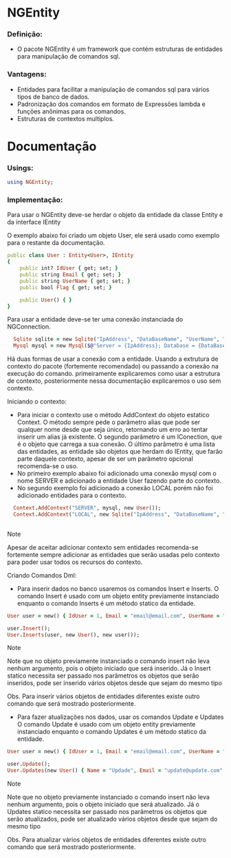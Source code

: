 # NGEntity

### Definição: 
- O pacote NGEntity é um framework que contém estruturas de entidades para manipulação de comandos sql.

### Vantagens: 
- Entidades para facilitar a manipulação de comandos sql para vários tipos de banco de dados.
- Padronização dos comandos em formato de Expressões lambda e funções anônimas para os comandos.
- Estruturas de contextos multiplos.

# Documentação

### Usings:

```ruby
using NGEntity;
```

### Implementação:

Para usar o NGEntity deve-se herdar o objeto da entidade da classe Entity<Tsource> e da interface IEntity

O exemplo abaixo foi criado um objeto User, ele será usado como exemplo para o restante da documentação.
```ruby
public class User : Entity<User>, IEntity
{
	public int? IdUser { get; set; }
	public string Email { get; set; }
	public string UserName { get; set; }
	public bool Flag { get; set; }

	public User() { }
}
```

Para usar a entidade deve-se ter uma conexão instanciada do NGConnection.
```ruby
  Sqlite sqlite = new Sqlite("IpAddress", "DataBaseName", "UserName", "Password");
  Mysql mysql = new Mysql($@"Server = {IpAddress}; Database = {DataBaseName}; Uid = {UserName}; Pwd = {Password}; Connection Timeout = {TimeOut};");
```
Há duas formas de usar a conexão com a entidade. Usando a extrutura de contexto do pacote (fortemente recomendado) ou passando a conexão na execução do comando.
primeiramente explicaremos como usar a estrutura de contexto, posteriormente nessa documentação explicaremos o uso sem contexto.

Iniciando o contexto:
 - Para iniciar o contexto use o método AddContext do objeto estatico Context.
   O método sempre pede o parâmetro alias que pode ser qualquer nome desde que seja único, retornando um erro ao tentar inserir um alias já existente.
   O segundo parâmetro é um IConection, que é o objeto que carrega a sua conexão.
   O último parâmetro é uma lista das entidades, as entidade são objetos que herdam do IEntity, que farão parte daquele contexto, apesar de ser um parâmetro opcional recomenda-se o uso.
 - No primeiro exemplo abaixo foi adicionado uma conexão mysql com o nome SERVER e adicionado a entidade User fazendo parte do contexto.
 - No segundo exemplo foi adicionado a conexão LOCAL porém não foi adicionado entidades para o contexto.
```ruby
  Context.AddContext("SERVER", mysql, new User());
  Context.AddContext("LOCAL", new Sqlite("IpAddress", "DataBaseName", "UserName", "Password"));
  
```
> [!NOTE]
> Apesar de aceitar adicionar contexto sem entidades recomenda-se fortemente sempre adicionar as entidades que serão usadas pelo contexto para poder usar todos os recursos do contexto.
>

Criando Comandos Dml:
 - Para inserir dados no banco usaremos os comandos Insert e Inserts.
   O comando Insert é usado com um objeto entity previamente instanciado enquanto o comando Inserts é um método statico da entidade.
```ruby
User user = new() { IdUser = 1, Email = "email@email.com", UserName = "teste", Flag = false };

user.Insert();
User.Inserts(user, new User(), new user());
```
> [!NOTE]
> Note que no objeto previamente instanciado o comando insert não leva nenhum argumento, pois o objeto iniciado que será inserido.
> Já o Insert statico necessita ser passado nos parâmetros os objetos que serão inseridos, pode ser inserido vários objetos desde que sejam do mesmo tipo
>
> Obs. Para inserir vários objetos de entidades diferentes existe outro comando que será mostrado posteriormente.

 - Para fazer atualizações nos dados, usar os comandos Update e Updates
   O comando Update é usado com um objeto entity previamente instanciado enquanto o comando Updates é um método statico da entidade.
```ruby
User user = new() { IdUser = 1, Email = "email@email.com", UserName = "teste", Flag = false };

user.Update();
User.Updates(new User() { Name = "Updade", Email = "update@update.com" }).Where(w => w.IdUser == 1 && w.Name == "Will");
```
> [!NOTE]
> Note que no objeto previamente instanciado o comando insert não leva nenhum argumento, pois o objeto iniciado que será atualizado.
> Já o Updates statico necessita ser passado nos parâmetros os objetos que serão atualizados, pode ser atualizado vários objetos desde que sejam do mesmo tipo
>
> Obs. Para atualizar vários objetos de entidades diferentes existe outro comando que será mostrado posteriormente.
